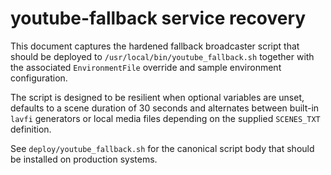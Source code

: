 # youtube-fallback service recovery

This document captures the hardened fallback broadcaster script that should be deployed to
`/usr/local/bin/youtube_fallback.sh` together with the associated `EnvironmentFile`
override and sample environment configuration.

The script is designed to be resilient when optional variables are unset, defaults to a
scene duration of 30 seconds and alternates between built-in `lavfi` generators or local
media files depending on the supplied `SCENES_TXT` definition.

See `deploy/youtube_fallback.sh` for the canonical script body that should be installed on
production systems.
